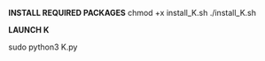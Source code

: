 **INSTALL REQUIRED PACKAGES**
chmod +x install_K.sh
./install_K.sh

**LAUNCH K**

sudo python3 K.py
